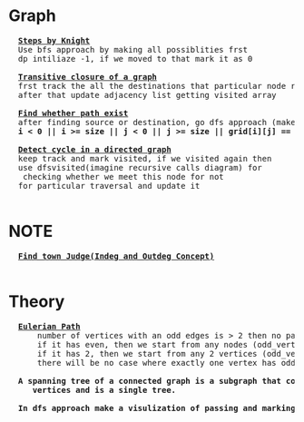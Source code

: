 # Graph
  <pre>
  <b><a href="https://github.com/teja963/DSA-and-MYSQL/blob/master/Graph/1.%20Steps%20by%20Knight.cpp">Steps by Knight</a></b>
  Use bfs approach by making all possiblities frst
  dp intiliaze -1, if we moved to that mark it as 0
  
  <b><a href="https://github.com/teja963/Advanced-DSA/blob/master/Graph/9.%20Transitive%20closure%20of%20a%20graph.cpp">Transitive closure of a graph</a></b>
  frst track the all the destinations that particular node reaches(visited array)
  after that update adjacency list getting visited array
  
  <b><a href="https://github.com/teja963/Advanced-DSA/blob/master/Graph/10.%20Find%20whether%20path%20exist.cpp">Find whether path exist</a></b>
  after finding source or destination, go dfs approach (make sure all edge case implemented like)
  <b>i < 0 || i >= size || j < 0 || j >= size || grid[i][j] == 0</b> return false;
  
  <b><a href="https://github.com/teja963/Advanced-DSA/blob/master/Graph/11.%20Detect%20cycle%20in%20a%20directed%20graph.cpp">Detect cycle in a directed graph</a></b>                                         <b><a href="https://github.com/teja963/Advanced-DSA/blob/master/Graph/12.%20Detect%20cycle%20in%20a%20undirected%20graph.cpp">Detect cycle in a undirected graph</a></b>
  keep track and mark visited, if we visited again then                             Same as Directed, but no need to track bfsvisited
  use dfsvisited(imagine recursive calls diagram) for
   checking whether we meet this node for not                                       just need to track of parent node for detecting	
  for particular traversal and update it
  </pre>
# NOTE
  <pre>
  <b><a href="https://github.com/teja963/DSA-and-MYSQL/blob/master/Graph/2.%20Find%20the%20town%20judge.cpp">Find town Judge(Indeg and Outdeg Concept)</a></b>
  </pre>
# Theory
  <pre>
  <b><a href="https://github.com/teja963/Advanced-DSA/blob/master/Graph/8.%20Eulerian%20Path%20in%20Undirected%20path.cpp">Eulerian Path</a></b>
  	  number of vertices with an odd edges is > 2 then no path
  	  if it has even, then we start from any nodes (odd_vertices == 0)
  	  if it has 2, then we start from any 2 vertices (odd_vertices == 2)
  	  there will be no case where exactly one vertex has odd number of edges
  	  
  <b>A spanning tree of a connected graph is a subgraph that contains all of that graph’s
     vertices and is a single tree.</b>
  
  <b>In dfs approach make a visulization of passing and marking nodes for better</b>
  </pre>
